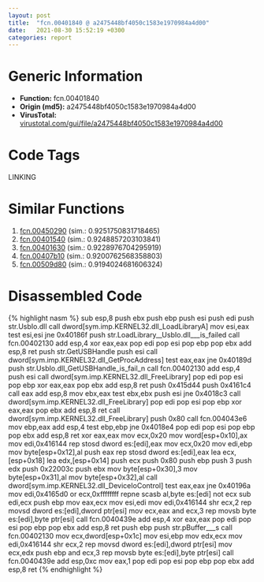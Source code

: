 ```yaml
---
layout: post
title:  "fcn.00401840 @ a2475448bf4050c1583e1970984a4d00"
date:   2021-08-30 15:52:19 +0300
categories: report
---
```


# Generic Information
- **Function:** fcn.00401840
- **Origin (md5):** a2475448bf4050c1583e1970984a4d00
- **VirusTotal:** [virustotal.com/gui/file/a2475448bf4050c1583e1970984a4d00][virustotal_ref]

# Code Tags
<span class="tag" id="LINKING">LINKING</span>


# Similar Functions

1. [fcn.00450290][similar_1_ref] (sim.: 0.9251750831718465)
2. [fcn.00401540][similar_2_ref] (sim.: 0.9248857203103841)
3. [fcn.00401630][similar_3_ref] (sim.: 0.9228976704295919)
4. [fcn.00407b10][similar_4_ref] (sim.: 0.9200762568358803)
5. [fcn.00509d80][similar_5_ref] (sim.: 0.9194024681606324)


# Disassembled Code

{% highlight nasm %}
sub esp,8
push ebx
push ebp
push esi
push edi
push str.UsbIo.dll
call dword[sym.imp.KERNEL32.dll_LoadLibraryA]
mov esi,eax
test esi,esi
jne 0x40186f
push str.LoadLibrary__UsbIo.dll___is_failed
call fcn.00402130
add esp,4
xor eax,eax
pop edi
pop esi
pop ebp
pop ebx
add esp,8
ret 
push str.GetUSBHandle
push esi
call dword[sym.imp.KERNEL32.dll_GetProcAddress]
test eax,eax
jne 0x40189d
push str.UsbIo.dll_GetUSBHandle_is_fail_n
call fcn.00402130
add esp,4
push esi
call dword[sym.imp.KERNEL32.dll_FreeLibrary]
pop edi
pop esi
pop ebp
xor eax,eax
pop ebx
add esp,8
ret 
push 0x415d44
push 0x4161c4
call eax
add esp,8
mov ebx,eax
test ebx,ebx
push esi
jne 0x4018c3
call dword[sym.imp.KERNEL32.dll_FreeLibrary]
pop edi
pop esi
pop ebp
xor eax,eax
pop ebx
add esp,8
ret 
call dword[sym.imp.KERNEL32.dll_FreeLibrary]
push 0x80
call fcn.004043e6
mov ebp,eax
add esp,4
test ebp,ebp
jne 0x4018e4
pop edi
pop esi
pop ebp
pop ebx
add esp,8
ret 
xor eax,eax
mov ecx,0x20
mov word[esp+0x10],ax
mov edi,0x416144
rep stosd dword es:[edi],eax
mov ecx,0x20
mov edi,ebp
mov byte[esp+0x12],al
push eax
rep stosd dword es:[edi],eax
lea ecx,[esp+0x18]
lea edx,[esp+0x14]
push ecx
push 0x80
push ebp
push 3
push edx
push 0x22003c
push ebx
mov byte[esp+0x30],3
mov byte[esp+0x31],al
mov byte[esp+0x32],al
call dword[sym.imp.KERNEL32.dll_DeviceIoControl]
test eax,eax
jne 0x40196a
mov edi,0x4165d0
or ecx,0xffffffff
repne scasb al,byte es:[edi]
not ecx
sub edi,ecx
push ebp
mov eax,ecx
mov esi,edi
mov edi,0x416144
shr ecx,2
rep movsd dword es:[edi],dword ptr[esi]
mov ecx,eax
and ecx,3
rep movsb byte es:[edi],byte ptr[esi]
call fcn.0040439e
add esp,4
xor eax,eax
pop edi
pop esi
pop ebp
pop ebx
add esp,8
ret 
push ebp
push str.pBuffer___s
call fcn.00402130
mov ecx,dword[esp+0x1c]
mov esi,ebp
mov edx,ecx
mov edi,0x416144
shr ecx,2
rep movsd dword es:[edi],dword ptr[esi]
mov ecx,edx
push ebp
and ecx,3
rep movsb byte es:[edi],byte ptr[esi]
call fcn.0040439e
add esp,0xc
mov eax,1
pop edi
pop esi
pop ebp
pop ebx
add esp,8
ret 
{% endhighlight %}


[similar_1_ref]: /report/fcn.00450290@4fe6510221c33bf023f6abed461fc13f
[similar_2_ref]: /report/fcn.00401540@d4e56c7d970c209a3a2b3c4b4cc5e586
[similar_3_ref]: /report/fcn.00401630@a2475448bf4050c1583e1970984a4d00
[similar_4_ref]: /report/fcn.00407b10@0403abd1e9e066fc89cddd5736647282
[similar_5_ref]: /report/fcn.00509d80@e2ba7f10eb234338a49853c34d7d9c56
[virustotal_ref]: https://www.virustotal.com/gui/file/a2475448bf4050c1583e1970984a4d00